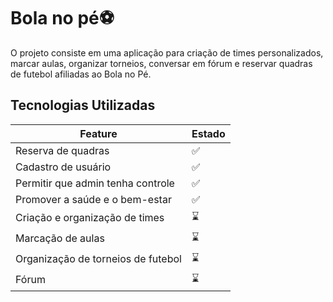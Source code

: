 # Bola no pé⚽

O projeto consiste em uma aplicação para criação de times personalizados, marcar aulas, organizar torneios, conversar em fórum e reservar quadras de futebol afiliadas ao Bola no Pé.

## Tecnologias Utilizadas

| Feature                            | Estado |
| ---------------------------------- | ------ |
| Reserva de quadras                 | ✅     |
| Cadastro de usuário                | ✅     |
| Permitir que admin tenha controle  | ✅     |
| Promover a saúde e o bem-estar     | ✅     |
| Criação e organização de times     | ⌛     |
| Marcação de aulas                  | ⌛     |
| Organização de torneios de futebol | ⌛     |
| Fórum                              | ⌛     |
